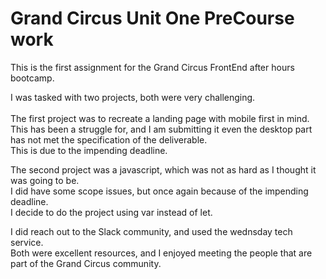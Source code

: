 
# Grand Circus Unit One PreCourse work 

This is the first assignment for the Grand Circus FrontEnd after hours bootcamp. 

I was tasked with two projects, both were very challenging.<br>   
The first project was to recreate a landing page with mobile first in mind.  
This has been a struggle for, and I am submitting it even the desktop part has not met the specification of the deliverable.  
This is due to the impending deadline.  

The second project was a javascript, which was not as hard as I thought it was going to be.  
I did have some scope issues, but once again because of the impending deadline.  
I decide to do the project using var instead of let.  

I did reach out to the Slack community, and used the wednsday tech service.  
Both were excellent resources, and I enjoyed meeting the people that are part of the Grand Circus community.   

